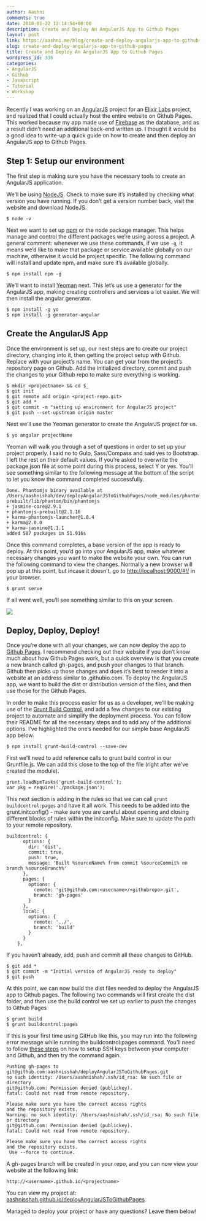 ```yaml
---
author: Aashni
comments: true
date: 2018-01-22 12:14:54+00:00
description: Create and Deploy An AngularJS App to Github Pages
layout: post
link: https://aashni.me/blog/create-and-deploy-angularjs-app-to-github-pages/
slug: create-and-deploy-angularjs-app-to-github-pages
title: Create and Deploy An AngularJS App to Github Pages
wordpress_id: 336
categories:
- AngularJS
- Github
- Javascript
- Tutorial
- Workshop
---
```


Recently I was working on an [AngularJS](https://angularjs.org/) project for an [Elixir Labs](http://www.elixirlabs.org/) project, and realized that I could actually host the entire website on Github Pages. This worked because my app made use of [Firebase](https://firebase.google.com/) as the database, and as a result didn’t need an additional back-end written up. I thought it would be a good idea to write-up a quick guide on how to create and then deploy an AngularJS app to Github Pages.



## Step 1: Setup our environment



The first step is making sure you have the necessary tools to create an AngularJS application.

We’ll be using [NodeJS](https://nodejs.org/en/). Check to make sure it’s installed by checking what version you have running. If you don’t get a version number back, visit the website and download NodeJS.


    
    
    $ node -v
    



Next we want to set up [npm](https://www.npmjs.com/) or the node package manager. This helps manage and control the different packages we’re using across a project. A general comment: whenever we use these commands, if we use `-g`, it means we’d like to make that package or service available globally on our machine, otherwise it would be project specific. The following command will install and update npm, and make sure it’s available globally.


    
    
    $ npm install npm -g
    



We’ll want to install [Yeoman](http://yeoman.io/) next. This let’s us use a generator for the AngularJS app, making creating controllers and services a lot easier. We will then install the angular generator.


    
    
    $ npm install -g yo
    $ npm install -g generator-angular
    





## Create the AngularJS App



Once the environment is set up, our next steps are to create our project directory, changing into it, then getting the project setup with Github. Replace  with your project’s name. You can get your  from the project’s repository page on Github. Add the initialized directory, commit and push the changes to your Github repo to make sure everything is working.


    
    
    $ mkdir <projectname> && cd $_
    $ git init
    $ git remote add origin <project-repo.git>
    $ git add *
    $ git commit -m "setting up environment for AngularJS project"
    $ git push --set-upstream origin master
    



Next we’ll use the Yeoman generator to create the AngularJS project for us.


    
    
    $ yo angular projectName
    



Yeoman will walk you through a set of questions in order to set up your project properly. I said no to Gulp, Sass/Compass and said yes to Bootstrap. I left the rest on their default values. If you’re asked to overwrite the package.json file at some point during this process, select Y or yes. You’ll see something similar to the following message at the bottom of the script to let you know the command completed successfully.


    
    
    Done. Phantomjs binary available at /Users/aashnishah/dev/deployAngularJSToGithubPages/node_modules/phantomjs-prebuilt/lib/phantom/bin/phantomjs
    + jasmine-core@2.9.1
    + phantomjs-prebuilt@2.1.16
    + karma-phantomjs-launcher@1.0.4
    + karma@2.0.0
    + karma-jasmine@1.1.1
    added 587 packages in 51.916s
    



Once this command completes, a base version of the app is ready to deploy. At this point, you’d go into your AngularJS app, make whatever necessary changes you want to make the website your own. You can run the following command to view the changes. Normally a new browser will pop up at this point, but incase it doesn’t, go to [http://localhost:9000/#!/](http://localhost:9000/#!/) in your browser.


    
    
    $ grunt serve
    



If all went well, you’ll see something similar to this on your screen.

[![](./AngularJSAppLocalhost-973x1024.png)](./AngularJSAppLocalhost.png)



## Deploy, Deploy, Deploy!



Once you’re done with all your changes, we can now deploy the app to [Github Pages](https://pages.github.com/). I recommend checking out their website if you don’t know much about how Github Pages work, but a quick overview is that you create a new branch called gh-pages, and push your changes to that branch. Github then picks up those changes and does it’s best to render it into a website at an address similar to .githubio.com. To deploy the AngularJS app, we want to build the dist or distribution version of the files, and then use those for the Github Pages.

In order to make this process easier for us as a developer, we’ll be making use of the [Grunt Build Control](https://github.com/robwierzbowski/grunt-build-control), and add a few changes to our existing project to automate and simplify the deployment process. You can follow their README for all the necessary steps and to add any of the additional options. I’ve highlighted the one’s needed for our simple base AngularJS app below.


    
    
    $ npm install grunt-build-control --save-dev
    



First we’ll need to add reference calls to grunt build control in our Gruntfile.js. We can add this close to the top of the file (right after we’ve created the module).


    
    
    grunt.loadNpmTasks('grunt-build-control');
    var pkg = require('./package.json');
    



This next section is adding in the rules so that we can call `grunt buildcontrol:pages` and have it all work. This needs to be added into the grunt.initconfig() - make sure you are careful about opening and closing different blocks of rules within the initconfig. Make sure to update the path to your remote repository.


    
    
    buildcontrol: {
          options: {
            dir: 'dist',
            commit: true,
            push: true,
            message: 'Built %sourceName% from commit %sourceCommit% on branch %sourceBranch%'
          },
          pages: {
            options: {
              remote: 'git@github.com:<username>/<githubrepo>.git',
              branch: 'gh-pages'
            }
          },
          local: {
            options: {
              remote: '../',
              branch: 'build'
            }
          }
        },
    



If you haven’t already, add, push and commit all these changes to GitHub.


    
    
    $ git add *
    $ git commit -m "Initial version of AngularJS ready to deploy"
    $ git push
    



At this point, we can now build the dist files needed to deploy the AngularJS app to Github pages. The following two commands will first create the dist folder, and then use the build control we set up earlier to push the changes to Github Pages


    
    
    $ grunt build
    $ grunt buildcontrol:pages
    



If this is your first time using GitHub like this, you may run into the following error message while running the buildcontrol:pages command. You’ll need to follow [these steps](https://help.github.com/articles/connecting-to-github-with-ssh/) on how to setup SSH keys between your computer and Github, and then try the command again.


    
    
    Pushing gh-pages to git@github.com:aashnisshah/deployAngularJSToGithubPages.git
    no such identity: /Users/aashnishah/.ssh/id_rsa: No such file or directory
    git@github.com: Permission denied (publickey).
    fatal: Could not read from remote repository.
    
    Please make sure you have the correct access rights
    and the repository exists.
    Warning: no such identity: /Users/aashnishah/.ssh/id_rsa: No such file or directory
    git@github.com: Permission denied (publickey).
    fatal: Could not read from remote repository.
    
    Please make sure you have the correct access rights
    and the repository exists.
     Use --force to continue.
    



A gh-pages branch will be created in your repo, and you can now view your website at the following link:


    
    
    http://<username>.github.io/<projectname>
    



You can view my project at: [aashnisshah.github.io/deployAngularJSToGithubPages](https://aashnisshah.github.io/deployAngularJSToGithubPages/).

Managed to deploy your project or have any questions? Leave them below!
